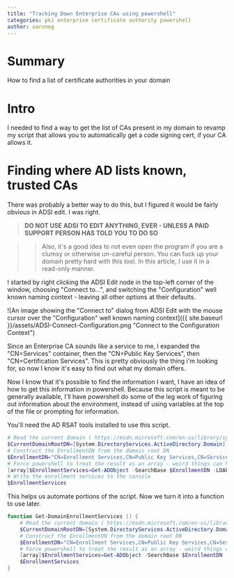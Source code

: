 ```yaml
---
title: "Tracking Down Enterprise CAs using powershell"
categories: pki enterprise certificate authority powershell
author: aaroneg
---
```

# Summary
How to find a list of certificate authorities in your domain

# Intro
I needed to find a way to get the list of CAs present in my domain to revamp my script that allows you to automatically get a code signing cert, if your CA allows it.

# Finding where AD lists known, trusted CAs
There was probably a better way to do this, but I figured it would be fairly obvious in ADSI edit. I was right. 

> **DO NOT USE ADSI TO EDIT ANYTHING, EVER - UNLESS A PAID SUPPORT PERSON HAS TOLD YOU TO DO SO**

>> Also, it's a good idea to not even open the program if you are a clumsy or otherwise un-careful person. You can fuck up your domain pretty hard with this tool. In this article, I use it in a read-only manner.

I started by right clicking the ADSI Edit node in the top-left corner of the window, choosing "Connect to...", and switching the "Configuration" well known naming context - leaving all other options at their defaults.

![An image showing the "Connect to" dialog from ADSI Edit with the mouse cursor over the "Configuration" well known naming context]({{ site.baseurl }}/assets/ADSI-Connect-Configuration.png "Connect to the Configuration Context")

Since an Enterprise CA sounds like a service to me, I expanded the "CN=Services" container, then the "CN=Public Key Services", then "CN=Certification Services". This is pretty obviously the thing i'm looking for, so now I know it's easy to find out what my domain offers. 

Now I know that it's possible to find the information I want, I have an idea of how to get this information in powershell. Because this script is meant to be generally available, I'll have powershell do some of the leg work of figuring out information about the environment, instead of using variables at the top of the file or prompting for information.

You'll need the AD RSAT tools installed to use this script. 

```powershell
# Read the current domain ( https://msdn.microsoft.com/en-us/library/system.directoryservices.activedirectory.domain(v=vs.110).aspx )
$CurrentDomainRootDN=[System.DirectoryServices.ActiveDirectory.Domain]::GetCurrentDomain().GetDirectoryEntry().distinguishedName
# Construct the EnrollmentDN from the domain root DN
$EnrollmentDN="CN=Enrollment Services,CN=Public Key Services,CN=Services,CN=Configuration,$CurrentDomainRootDN"
# Force powershell to treat the result as an array - weird things can happen during processing later if there is one result when you expected several.
[array]$EnrollmentServices=Get-ADObject -SearchBase $EnrollmentDN -LDAPFilter "(objectClass=pKIEnrollmentService)" -Properties dNSHostName
# Write the enrollment services to the console
$EnrollmentServices
```

This helps us automate portions of the script. Now we turn it into a function to use later. 

```powershell
function Get-DomainEnrollmentServices () {
    # Read the current domain ( https://msdn.microsoft.com/en-us/library/system.directoryservices.activedirectory.domain(v=vs.110).aspx )
    $CurrentDomainRootDN=[System.DirectoryServices.ActiveDirectory.Domain]::GetCurrentDomain().GetDirectoryEntry().distinguishedName
    # Construct the EnrollmentDN from the domain root DN
    $EnrollmentDN="CN=Enrollment Services,CN=Public Key Services,CN=Services,CN=Configuration,$CurrentDomainRootDN"
    # Force powershell to treat the result as an array - weird things can happen during processing later if there is one result when you expected several.
    [array]$EnrollmentServices=Get-ADObject -SearchBase $EnrollmentDN -LDAPFilter "(objectClass=pKIEnrollmentService)" -Properties dNSHostName
    $EnrollmentServices
}
``` 
